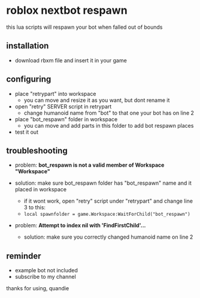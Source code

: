 # roblox nextbot respawn
this lua scripts will respawn your bot when falled out of bounds

## installation
- download rbxm file and insert it in your game
  
## configuring
- place "retrypart" into workspace
  - you can move and resize it as you want, but dont rename it
- open "retry" SERVER script in retrypart
  - change humanoid name from "bot" to that one your bot has on line 2
- place "bot_respawn" folder in workspace
  - you can move and add parts in this folder to add bot respawn places
- test it out

## troubleshooting
- problem: **bot_respawn is not a valid member of Workspace "Workspace"**
- solution: make sure bot_respawn folder has "bot_respawn" name and it placed in workspace
  - if it wont work, open "retry" script under "retrypart" and change line 3 to this:
  - ```local spawnfolder = game.Workspace:WaitForChild("bot_respawn")```

- problem: **Attempt to index nil with 'FindFirstChild'...**
  - solution: make sure you correctly changed humanoid name on line 2

## reminder
- example bot not included
- subscribe to my channel

thanks for using, quandie
